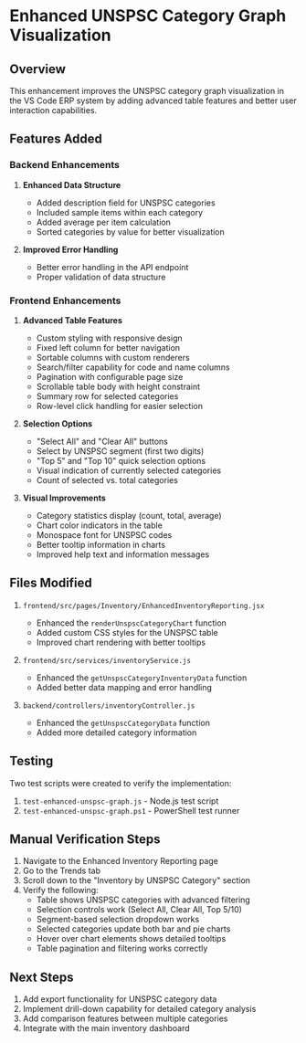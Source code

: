 # Enhanced UNSPSC Category Graph Visualization

## Overview
This enhancement improves the UNSPSC category graph visualization in the VS Code ERP system by adding advanced table features and better user interaction capabilities.

## Features Added

### Backend Enhancements
1. **Enhanced Data Structure**
   - Added description field for UNSPSC categories
   - Included sample items within each category
   - Added average per item calculation
   - Sorted categories by value for better visualization

2. **Improved Error Handling**
   - Better error handling in the API endpoint
   - Proper validation of data structure

### Frontend Enhancements
1. **Advanced Table Features**
   - Custom styling with responsive design
   - Fixed left column for better navigation
   - Sortable columns with custom renderers
   - Search/filter capability for code and name columns
   - Pagination with configurable page size
   - Scrollable table body with height constraint
   - Summary row for selected categories
   - Row-level click handling for easier selection

2. **Selection Options**
   - "Select All" and "Clear All" buttons
   - Select by UNSPSC segment (first two digits)
   - "Top 5" and "Top 10" quick selection options
   - Visual indication of currently selected categories
   - Count of selected vs. total categories

3. **Visual Improvements**
   - Category statistics display (count, total, average)
   - Chart color indicators in the table
   - Monospace font for UNSPSC codes
   - Better tooltip information in charts
   - Improved help text and information messages

## Files Modified
1. `frontend/src/pages/Inventory/EnhancedInventoryReporting.jsx`
   - Enhanced the `renderUnspscCategoryChart` function
   - Added custom CSS styles for the UNSPSC table
   - Improved chart rendering with better tooltips

2. `frontend/src/services/inventoryService.js`
   - Enhanced the `getUnspscCategoryInventoryData` function
   - Added better data mapping and error handling

3. `backend/controllers/inventoryController.js`
   - Enhanced the `getUnspscCategoryData` function
   - Added more detailed category information

## Testing
Two test scripts were created to verify the implementation:
1. `test-enhanced-unspsc-graph.js` - Node.js test script
2. `test-enhanced-unspsc-graph.ps1` - PowerShell test runner

## Manual Verification Steps
1. Navigate to the Enhanced Inventory Reporting page
2. Go to the Trends tab
3. Scroll down to the "Inventory by UNSPSC Category" section
4. Verify the following:
   - Table shows UNSPSC categories with advanced filtering
   - Selection controls work (Select All, Clear All, Top 5/10)
   - Segment-based selection dropdown works
   - Selected categories update both bar and pie charts
   - Hover over chart elements shows detailed tooltips
   - Table pagination and filtering works correctly

## Next Steps
1. Add export functionality for UNSPSC category data
2. Implement drill-down capability for detailed category analysis
3. Add comparison features between multiple categories
4. Integrate with the main inventory dashboard
